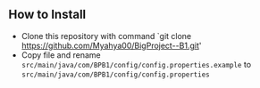 ## How to Install

  * Clone this repository with command `git clone https://github.com/Myahya00/BigProject--B1.git'
  * Copy file and rename `src/main/java/com/BPB1/config/config.properties.example` to `src/main/java/com/BPB1/config/config.properties`